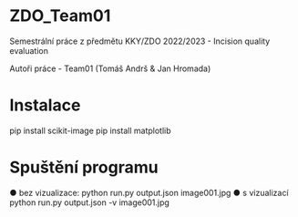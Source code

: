 # ZDO_Team01
Semestrální práce z předmětu KKY/ZDO 2022/2023 - Incision quality evaluation</p>
Autoři práce - Team01 (Tomáš Andrš & Jan Hromada)
# Instalace
pip install scikit-image
pip install matplotlib
# Spuštění programu
● bez vizualizace:
python run.py output.json image001.jpg
● s vizualizací
python run.py output.json -v image001.jpg
